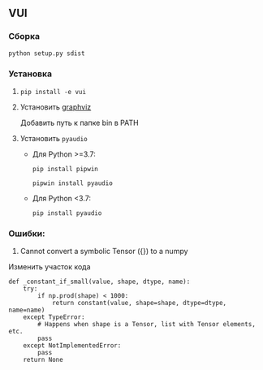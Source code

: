 ## VUI

### Сборка

`python setup.py sdist`

### Установка

1. `pip install -e vui`

2. Установить [graphviz](https://graphviz.gitlab.io/download/)

   Добавить путь к папке bin в PATH

3. Установить `pyaudio`

   - Для Python >=3.7:

     `pip install pipwin`

     `pipwin install pyaudio`

   - Для Python <3.7:

     `pip install pyaudio`

### Ошибки:

1. Cannot convert a symbolic Tensor ({}) to a numpy

Изменить участок кода

```
def _constant_if_small(value, shape, dtype, name):
    try:
        if np.prod(shape) < 1000:
            return constant(value, shape=shape, dtype=dtype, name=name)
    except TypeError:
        # Happens when shape is a Tensor, list with Tensor elements, etc.
        pass
    except NotImplementedError:
        pass
    return None
```
